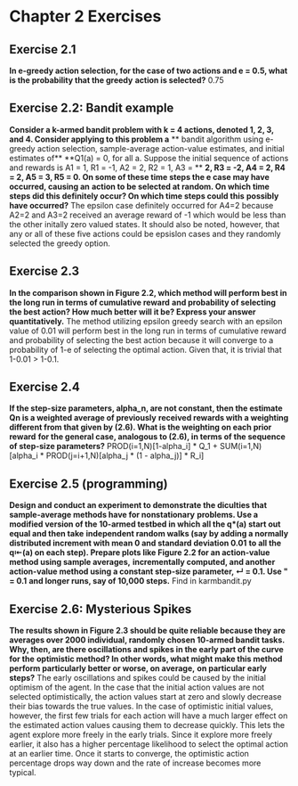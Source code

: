 # Chapter 2 Exercises
## Exercise 2.1
**In e-greedy action selection, for the case of two actions and e = 0.5, what is the probability that the greedy**
**action is selected?**
0.75

## Exercise 2.2: Bandit example
**Consider a k-armed bandit problem with k = 4 actions, denoted 1, 2, 3, and 4. Consider applying to this problem a**
** bandit algorithm using e-greedy action selection, sample-average action-value estimates, and initial estimates of**
**Q1(a) = 0, for all a. Suppose the initial sequence of actions and rewards is A1 = 1, R1 = -1, A2 = 2, R2 = 1, A3 = **
**2, R3 = -2, A4 = 2, R4 = 2, A5 = 3, R5 = 0. On some of these time steps the e case may have occurred, causing an**
**action to be selected at random. On which time steps did this definitely occur? On which time steps could this**
**possibly have occurred?**
The epsilon case definitely occurred for A4=2 because A2=2 and A3=2 received an average reward of -1 which would be less
than the other initally zero valued states. It should also be noted, however, that any or all of these five actions
could be epsislon cases and they randomly selected the greedy option.

## Exercise 2.3
**In the comparison shown in Figure 2.2, which method will perform best in the long run in terms of cumulative reward**
**and probability of selecting the best action? How much better will it be? Express your answer quantitatively.**
The method utilizing epsilon greedy search with an epsilon value of 0.01 will perform best in the long run in terms of
cumulative reward and probability of selecting the best action because it will converge to a probability of 1-e of
selecting the optimal action. Given that, it is trivial that 1-0.01 > 1-0.1.

## Exercise 2.4
**If the step-size parameters, alpha_n, are not constant, then the estimate Qn is a weighted average of previously**
**received rewards with a weighting different from that given by (2.6). What is the weighting on each prior reward**
**for the general case, analogous to (2.6), in terms of the sequence of step-size parameters?**
PROD(i=1,N)[1-alpha_i] * Q_1 + SUM(i=1,N)[alpha_i * PROD(j=i+1,N)[alpha_j * (1 - alpha_j)] * R_i]

## Exercise 2.5 (programming)
**Design and conduct an experiment to demonstrate the diculties that sample-average methods have for nonstationary**
**problems. Use a modified version of the 10-armed testbed in which all the q\*(a) start out equal and then take**
**independent random walks (say by adding a normally distributed increment with mean 0 and standard deviation 0.01**
**to all the q⇤(a) on each step). Prepare plots like Figure 2.2 for an action-value method using sample averages,**
**incrementally computed, and another action-value method using a constant step-size parameter, ↵ = 0.1. Use " = 0.1**
**and longer runs, say of 10,000 steps.**
Find in karmbandit.py

## Exercise 2.6: Mysterious Spikes
**The results shown in Figure 2.3 should be quite reliable because they are averages over 2000 individual, randomly**
**chosen 10-armed bandit tasks. Why, then, are there oscillations and spikes in the early part of the curve for the**
**optimistic method? In other words, what might make this method perform particularly better or worse, on average,**
**on particular early steps?**
The early oscillations and spikes could be caused by the initial optimism of the agent. In the case that the initial
action values are not selected optimistically, the action values start at zero and slowly decrease their bias towards
the true values. In the case of optimistic initial values, however, the first few trials for each action will have a
much larger effect on the estimated action values causing them to decrease quickly. This lets the agent explore more
freely in the early trials. Since it explore more freely earlier, it also has a higher percentage likelihood to select
the optimal action at an earlier time. Once it starts to converge, the optimistic action percentage drops way down and
the rate of increase becomes more typical.